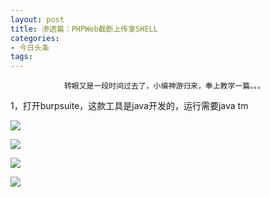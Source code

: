 ```yaml
---
layout: post
title: 渗透篇：PHPWeb截断上传拿SHELL
categories:
- 今日头条
tags:
---
```

				转眼又是一段时间过去了，小编神游归来，奉上教学一篇。。。

 1，打开burpsuite，这款工具是java开发的，运行需要java tm 

![](http://p1.pstatp.com/large/9df000a39a417548d11)

![](http://p1.pstatp.com/large/a7800017113e5f2c5a8)

![](http://p3.pstatp.com/large/a77000171381653a5b6)

![](http://p1.pstatp.com/large/a780001711ea9509bcc)